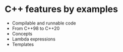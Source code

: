 # C++ features by examples

* Compilable and runnable code
* From C++98 to C++20
* Concepts
* Lambda expressions
* Templates
